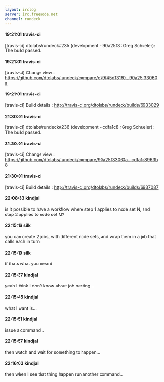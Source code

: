 ```yaml
---
layout: irclog
server: irc.freenode.net
channel: rundeck
---
```


#### 19:21:01 travis-ci
 \[travis-ci\] dtolabs/rundeck#235 (development - 90a25f3 : Greg Schueler): The build passed.
#### 19:21:01 travis-ci
 \[travis-ci\] Change view : https://github.com/dtolabs/rundeck/compare/c79f45d13160...90a25f33060a
#### 19:21:01 travis-ci
 \[travis-ci\] Build details : http://travis-ci.org/dtolabs/rundeck/builds/6933029
#### 21:30:01 travis-ci
 \[travis-ci\] dtolabs/rundeck#236 (development - cdfa1c8 : Greg Schueler): The build passed.
#### 21:30:01 travis-ci
 \[travis-ci\] Change view : https://github.com/dtolabs/rundeck/compare/90a25f33060a...cdfa1c8963b8
#### 21:30:01 travis-ci
 \[travis-ci\] Build details : http://travis-ci.org/dtolabs/rundeck/builds/6937087
#### 22:08:33 kindjal
 is it possible to have a workflow where step 1 applies to node set N, and step 2 applies to node set M?
#### 22:15:16 silk
 you can create 2 jobs, with different node sets, and wrap them in a job that calls each in turn
#### 22:15:19 silk
 if thats what you meant
#### 22:15:37 kindjal
 yeah I think I don't know about job nesting...
#### 22:15:45 kindjal
 what I want is...
#### 22:15:51 kindjal
 issue a command...
#### 22:15:57 kindjal
 then watch and wait for something to happen...
#### 22:16:03 kindjal
 then when I see that thing happen run another command...
